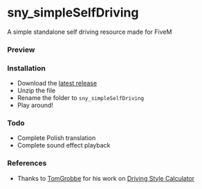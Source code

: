# sny_simpleSelfDriving
 A simple standalone self driving resource made for FiveM
 
### Preview

### Installation
- Download the [latest release](https://github.com/sandy6078/sny_simpleSelfDriving/releases)
- Unzip the file
- Rename the folder to `sny_simpleSelfDriving`
- Play around!

### Todo
- Complete Polish translation
- Complete sound effect playback

### References
- Thanks to [TomGrobbe](https://github.com/TomGrobbe) for his work on [Driving Style Calculator](https://vespura.com/fivem/drivingstyle/)
